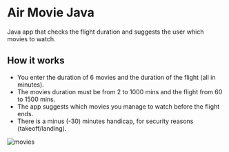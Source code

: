 # Air Movie Java
Java app that checks the flight duration and suggests the user which movies to watch.

## How it works
- You enter the duration of 6 movies and the duration of the flight (all in minutes).
- The movies duration must be from 2 to 1000 mins and the flight from 60 to 1500 mins.
- The app suggests which movies you manage to watch before the flight ends.
- There is a minus (-30) minutes handicap, for security reasons (takeoff/landing).

![movies](https://github.com/dimtsagk/dtairmovie/assets/49439009/3ed5b5d5-e435-42fa-a414-66f929b86ea7)
